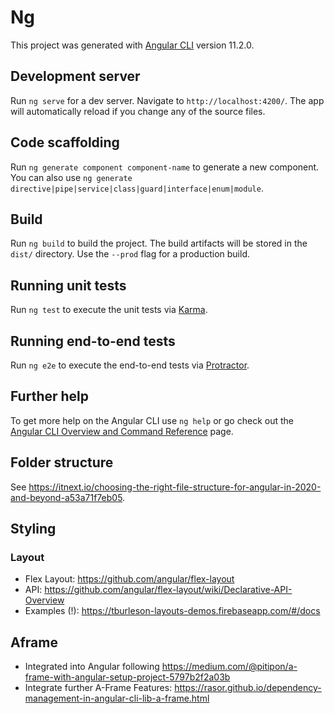 # Ng

This project was generated with [Angular CLI](https://github.com/angular/angular-cli) version 11.2.0.

## Development server

Run `ng serve` for a dev server. Navigate to `http://localhost:4200/`. The app will automatically reload if you change any of the source files.

## Code scaffolding

Run `ng generate component component-name` to generate a new component. You can also use `ng generate directive|pipe|service|class|guard|interface|enum|module`.

## Build

Run `ng build` to build the project. The build artifacts will be stored in the `dist/` directory. Use the `--prod` flag for a production build.

## Running unit tests

Run `ng test` to execute the unit tests via [Karma](https://karma-runner.github.io).

## Running end-to-end tests

Run `ng e2e` to execute the end-to-end tests via [Protractor](http://www.protractortest.org/).

## Further help

To get more help on the Angular CLI use `ng help` or go check out the [Angular CLI Overview and Command Reference](https://angular.io/cli) page.

## Folder structure
See https://itnext.io/choosing-the-right-file-structure-for-angular-in-2020-and-beyond-a53a71f7eb05.

## Styling
### Layout
* Flex Layout: https://github.com/angular/flex-layout
* API: https://github.com/angular/flex-layout/wiki/Declarative-API-Overview
* Examples (!): https://tburleson-layouts-demos.firebaseapp.com/#/docs

## Aframe
* Integrated into Angular following https://medium.com/@pitipon/a-frame-with-angular-setup-project-5797b2f2a03b
* Integrate further A-Frame Features: https://rasor.github.io/dependency-management-in-angular-cli-lib-a-frame.html
